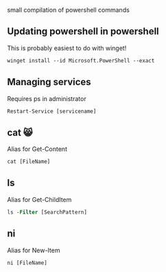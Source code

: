 small compilation of powershell commands

## Updating powershell in powershell

This is probably easiest to do with winget!

```ps
winget install --id Microsoft.PowerShell --exact
```

## Managing services

Requires ps in administrator

```ps
Restart-Service [servicename]
```


## cat 😸

Alias for Get-Content

```ps
cat [FileName]
```

## ls

Alias for Get-ChildItem

```ps
ls -Filter [SearchPattern]
```

## ni

Alias for New-Item

```ps
ni [FileName]
```


